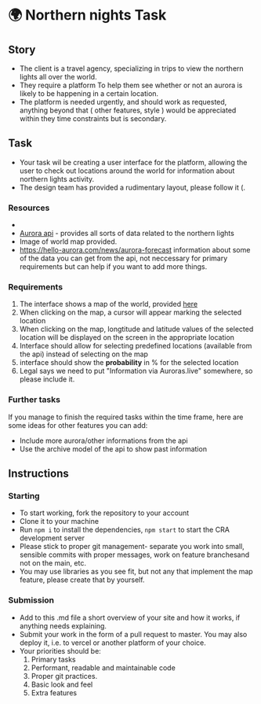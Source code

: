 # 🌍 Northern nights Task
## Story
- The client is a travel agency, specializing in trips to view the northern lights all over the world.
- They require a platform To help them see whether or not an aurora is likely to be happening in a certain location.
- The platform is needed urgently, and should work as requested, anything beyond that ( other features, style ) would be appreciated within they time constraints but is secondary.
## Task
- Your task wil be creating a user interface for the platform, allowing the user to check out locations around the world for information about northern lights activity.
- The design team has provided a rudimentary layout, please follow it (.
### Resources
- 
- [Aurora api](auroraslive.io/#/api/v1) - provides all sorts of data related to the northern lights
- Image of world map provided. 
- https://hello-aurora.com/news/aurora-forecast information about some of the data you can get from the api, not neccessary for primary requirements but can help if you want to add more things. 

### Requirements
1. The interface shows a map of the world, provided [here](./assets/map.jpeg)
2. When clicking on the map, a cursor will appear marking the selected location
3. When clicking on the map, longtitude and latitude values of the selected location will be displayed on the screen in the appropriate location
4. Interface should allow for selecting predefined locations (available from the api) instead of selecting on the map  
5. interface should show the **probability** in % for the selected location
6. Legal says we need to put "Information via Auroras.live" somewhere, so please include it.

### Further tasks
If you manage to finish the required tasks within the time frame, here are some ideas for other features you can add:
- Include more aurora/other informations from the api
- Use the archive model of the api to show past information

## Instructions

### Starting
- To start working, fork the repository to your account
- Clone it to your machine
- Run `npm i` to install the dependencies, `npm start` to start the CRA development server
- Please stick to proper git management- separate you work into small, sensible commits with proper messages, work on feature branchesand not on the main, etc.
- You may use libraries as you see fit, but not any that implement the map feature, please create that by yourself.

### Submission
- Add to this .md file a short overview of your site and how it works, if anything needs explaining.
- Submit your work in the form of a pull request to master. You may also deploy it, i.e. to vercel or another platform of your choice. 
- Your priorities should be:
  1. Primary tasks
  2. Performant, readable and maintainable code
  3. Proper git practices.
  4. Basic look and feel
  5. Extra features
